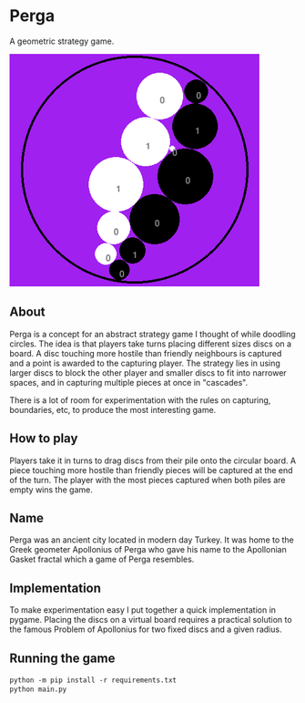 # Perga
A geometric strategy game.

![screenshot](screenshot.png)

## About
Perga is a concept for an abstract strategy game I thought of while doodling circles. The idea is that players take turns placing different sizes discs on a board. A disc touching more hostile than friendly neighbours is captured and a point is awarded to the capturing player. The strategy lies in using larger discs to block the other player and smaller discs to fit into narrower spaces, and in capturing multiple pieces at once in "cascades".

There is a lot of room for experimentation with the rules on capturing, boundaries, etc, to produce the most interesting game.

## How to play
Players take it in turns to drag discs from their pile onto the circular board. A piece touching more hostile than friendly pieces will be captured at the end of the turn. The player with the most pieces captured when both piles are empty wins the game.


## Name
Perga was an ancient city located in modern day Turkey. It was home to the Greek geometer Apollonius of Perga who gave his name to the Apollonian Gasket fractal which a game of Perga resembles.

## Implementation
To make experimentation easy I put together a quick implementation in pygame. Placing the discs on a virtual board requires a practical solution to the famous Problem of Apollonius for two fixed discs and a given radius.

## Running the game
```
python -m pip install -r requirements.txt
python main.py
```
